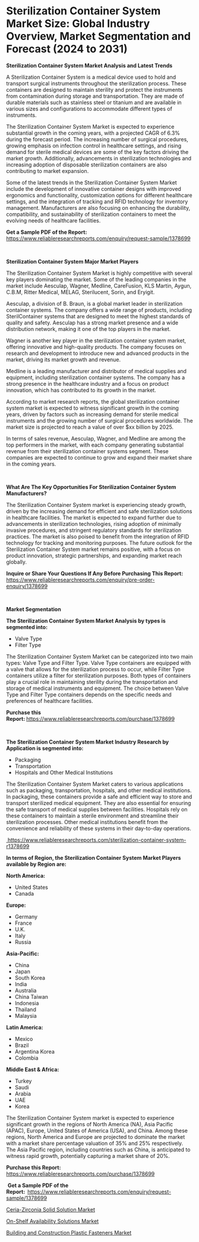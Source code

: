 <p><h1>Sterilization Container System Market Size: Global Industry Overview, Market Segmentation and Forecast (2024 to 2031)</h1></p><p><strong>Sterilization Container System Market Analysis and Latest Trends</strong></p>
<p><p>A Sterilization Container System is a medical device used to hold and transport surgical instruments throughout the sterilization process. These containers are designed to maintain sterility and protect the instruments from contamination during storage and transportation. They are made of durable materials such as stainless steel or titanium and are available in various sizes and configurations to accommodate different types of instruments.</p><p>The Sterilization Container System Market is expected to experience substantial growth in the coming years, with a projected CAGR of 6.3% during the forecast period. The increasing number of surgical procedures, growing emphasis on infection control in healthcare settings, and rising demand for sterile medical devices are some of the key factors driving the market growth. Additionally, advancements in sterilization technologies and increasing adoption of disposable sterilization containers are also contributing to market expansion.</p><p>Some of the latest trends in the Sterilization Container System Market include the development of innovative container designs with improved ergonomics and functionality, customization options for different healthcare settings, and the integration of tracking and RFID technology for inventory management. Manufacturers are also focusing on enhancing the durability, compatibility, and sustainability of sterilization containers to meet the evolving needs of healthcare facilities.</p></p>
<p><strong>Get a Sample PDF of the Report:&nbsp;</strong> <a href="https://www.reliableresearchreports.com/enquiry/request-sample/1378699">https://www.reliableresearchreports.com/enquiry/request-sample/1378699</a></p>
<p>&nbsp;</p>
<p><strong>Sterilization Container System Major Market Players</strong></p>
<p><p>The Sterilization Container System Market is highly competitive with several key players dominating the market. Some of the leading companies in the market include Aesculap, Wagner, Medline, CareFusion, KLS Martin, Aygun, C.B.M, Ritter Medical, MELAG, Sterilucent, Sorin, and Eryigit.</p><p>Aesculap, a division of B. Braun, is a global market leader in sterilization container systems. The company offers a wide range of products, including SterilContainer systems that are designed to meet the highest standards of quality and safety. Aesculap has a strong market presence and a wide distribution network, making it one of the top players in the market.</p><p>Wagner is another key player in the sterilization container system market, offering innovative and high-quality products. The company focuses on research and development to introduce new and advanced products in the market, driving its market growth and revenue.</p><p>Medline is a leading manufacturer and distributor of medical supplies and equipment, including sterilization container systems. The company has a strong presence in the healthcare industry and a focus on product innovation, which has contributed to its growth in the market.</p><p>According to market research reports, the global sterilization container system market is expected to witness significant growth in the coming years, driven by factors such as increasing demand for sterile medical instruments and the growing number of surgical procedures worldwide. The market size is projected to reach a value of over $xx billion by 2025.</p><p>In terms of sales revenue, Aesculap, Wagner, and Medline are among the top performers in the market, with each company generating substantial revenue from their sterilization container systems segment. These companies are expected to continue to grow and expand their market share in the coming years.</p></p>
<p>&nbsp;</p>
<p><strong>What Are The Key Opportunities For Sterilization Container System Manufacturers?</strong></p>
<p><p>The Sterilization Container System market is experiencing steady growth, driven by the increasing demand for efficient and safe sterilization solutions in healthcare facilities. The market is expected to expand further due to advancements in sterilization technologies, rising adoption of minimally invasive procedures, and stringent regulatory standards for sterilization practices. The market is also poised to benefit from the integration of RFID technology for tracking and monitoring purposes. The future outlook for the Sterilization Container System market remains positive, with a focus on product innovation, strategic partnerships, and expanding market reach globally.</p></p>
<p><strong>Inquire or Share Your Questions If Any Before Purchasing This Report:</strong> <a href="https://www.reliableresearchreports.com/enquiry/pre-order-enquiry/1378699">https://www.reliableresearchreports.com/enquiry/pre-order-enquiry/1378699</a></p>
<p>&nbsp;</p>
<p><strong>Market Segmentation</strong></p>
<p><strong>The Sterilization Container System Market Analysis by types is segmented into:</strong></p>
<p><ul><li>Valve Type</li><li>Filter Type</li></ul></p>
<p><p>The Sterilization Container System Market can be categorized into two main types: Valve Type and Filter Type. Valve Type containers are equipped with a valve that allows for the sterilization process to occur, while Filter Type containers utilize a filter for sterilization purposes. Both types of containers play a crucial role in maintaining sterility during the transportation and storage of medical instruments and equipment. The choice between Valve Type and Filter Type containers depends on the specific needs and preferences of healthcare facilities.</p></p>
<p><strong>Purchase this Report:&nbsp;</strong><a href="https://www.reliableresearchreports.com/purchase/1378699">https://www.reliableresearchreports.com/purchase/1378699</a></p>
<p>&nbsp;</p>
<p><strong>The Sterilization Container System Market Industry Research by Application is segmented into:</strong></p>
<p><ul><li>Packaging</li><li>Transportation</li><li>Hospitals and Other Medical Institutions</li></ul></p>
<p><p>The Sterilization Container System Market caters to various applications such as packaging, transportation, hospitals, and other medical institutions. In packaging, these containers provide a safe and efficient way to store and transport sterilized medical equipment. They are also essential for ensuring the safe transport of medical supplies between facilities. Hospitals rely on these containers to maintain a sterile environment and streamline their sterilization processes. Other medical institutions benefit from the convenience and reliability of these systems in their day-to-day operations.</p></p>
<p><a href="https://www.reliableresearchreports.com/sterilization-container-system-r1378699">&nbsp;https://www.reliableresearchreports.com/sterilization-container-system-r1378699</a></p>
<p><strong>In terms of Region, the Sterilization Container System Market Players available by Region are:</strong></p>
<p>
    <p> <strong> North America: </strong>
        <ul>
            <li>United States</li>
            <li>Canada</li>
        </ul>
        </p> 
    <p> <strong> Europe: </strong>
        <ul>
            <li>Germany</li>
            <li>France</li>
            <li>U.K.</li>
            <li>Italy</li>
            <li>Russia</li>
        </ul>
        </p> 
    <p> <strong> Asia-Pacific: </strong>
        <ul>
            <li>China</li>
            <li>Japan</li>
            <li>South Korea</li>
            <li>India</li>
            <li>Australia</li>
            <li>China Taiwan</li>
            <li>Indonesia</li>
            <li>Thailand</li>
            <li>Malaysia</li>
        </ul>
        </p> 
    <p> <strong> Latin America: </strong>
        <ul>
            <li>Mexico</li>
            <li>Brazil</li>
            <li>Argentina Korea</li>
            <li>Colombia</li>
        </ul>
        </p> 
    <p> <strong> Middle East & Africa: </strong>
        <ul>
            <li>Turkey</li>
            <li>Saudi</li>
            <li>Arabia</li>
            <li>UAE</li>
            <li>Korea</li>
        </ul>
    </p>
    </p>
<p><p>The Sterilization Container System market is expected to experience significant growth in the regions of North America (NA), Asia Pacific (APAC), Europe, United States of America (USA), and China. Among these regions, North America and Europe are projected to dominate the market with a market share percentage valuation of 35% and 25% respectively. The Asia Pacific region, including countries such as China, is anticipated to witness rapid growth, potentially capturing a market share of 20%.</p></p>
<p><strong>Purchase this Report: </strong><a href="https://www.reliableresearchreports.com/purchase/1378699">https://www.reliableresearchreports.com/purchase/1378699</a></p>
<p>&nbsp;<strong>Get a Sample PDF of the Report:&nbsp;&nbsp;</strong><a href="https://www.reliableresearchreports.com/enquiry/request-sample/1378699">https://www.reliableresearchreports.com/enquiry/request-sample/1378699</a></p>
<p><strong></strong></p>
<p><p><a href="https://www.linkedin.com/pulse/ceria-zirconia-solid-solution-market-size-share-amp-trends-zyhqf?trackingId=e8%2Fo0d7wbp4BvvZ1wyBNwA%3D%3D">Ceria-Zirconia Solid Solution Market</a></p><p><a href="https://www.linkedin.com/pulse/on-shelf-availability-solutions-market-goal-estimating-size-re9ef?trackingId=buAAnhvh19%2BnT8YMDs1vOA%3D%3D">On-Shelf Availability Solutions Market</a></p><p><a href="https://www.linkedin.com/pulse/building-construction-plastic-fasteners-market-goal-estimating-cwblf?trackingId=Ldo0%2Bcbfod0b13BU1iOmhQ%3D%3D">Building and Construction Plastic Fasteners Market</a></p></p>